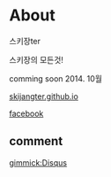 About
=====

스키장ter

스키장의 모든것!

comming soon 2014. 10월




[skijangter.github.io][skijangter]

[facebook][facebook]

[skijangter]: http://skijangter.github.io

[facebook]: https://www.facebook.com/groups/679419948759796/

comment
--------

[gimmick:Disqus](skijangter)


